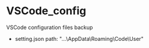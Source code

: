 # VSCode_config
VSCode configuration files backup

* setting.json path: "...\AppData\Roaming\Code\User"
